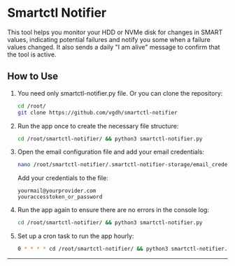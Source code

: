 # Smartctl Notifier

This tool helps you monitor your HDD or NVMe disk for changes in SMART values, indicating potential failures and notify you some when a failure values changed. It also sends a daily "I am alive" message to confirm that the tool is active.

## How to Use

1. You need only smartctl-notifier.py file. Or you can clone the repository:
    ```bash
    cd /root/
    git clone https://github.com/vgdh/smartctl-notifier
    ```

2. Run the app once to create the necessary file structure:
    ```bash
    cd /root/smartctl-notifier/ && python3 smartctl-notifier.py
    ```

3. Open the email configuration file and add your email credentials:
    ```bash
    nano /root/smartctl-notifier/.smartctl-notifier-storage/email_credential
    ```
    Add your credentials to the file:
    ```
    yourmail@yourprovider.com
    youraccesstoken_or_password
    ```

4. Run the app again to ensure there are no errors in the console log:
    ```bash
    cd /root/smartctl-notifier/ && python3 smartctl-notifier.py
    ```

5. Set up a cron task to run the app hourly:
    ```bash
    0 * * * * cd /root/smartctl-notifier/ && python3 smartctl-notifier.py
    ```

---
